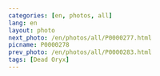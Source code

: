 ```yaml
---
categories: [en, photos, all]
lang: en
layout: photo
next_photo: /en/photos/all/P0000277.html
picname: P0000278
prev_photo: /en/photos/all/P0000283.html
tags: [Dead Oryx]
---
```

